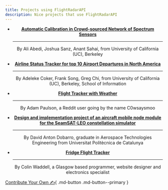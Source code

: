 ```yaml
---
title: Projects using FlightRadarAPI
description: Nice projects that use FlightRadarAPI
---
```


<div class="grid cards" align="center" markdown>

-  [__Automatic Calibration in Crowd-sourced Network of Spectrum Sensors__](https://dl.acm.org/doi/10.1145/3626111.3628187)

    ---

    By Ali Abedi, Joshua Sanz, Anant Sahai, from University of California (UC), Berkeley


-   [__Airline Status Tracker for top 10 Airport Departures in North America__](https://people.ischool.berkeley.edu/~frank.song/flight.html)

    ---

    By Adeleke Coker, Frank Song, Greg Chi, from University of California (UC), Berkeley, School of Information

-   [__Flight Tracker with Weather__](https://magpi.raspberrypi.com/articles/flight-tracker-with-weather)

    ---

     By Adam Paulson, a Reddit user going by the name C0wsaysmoo

-   [__Design and implementation project of an aircraft mobile node module for the SeamSAT-LEO constellation simulator__](https://upcommons.upc.edu/bitstream/handle/2117/394691/TFG.pdf?sequence=2&isAllowed=y)

    ---

    By David Anton Dobarro, graduate in Aerospace Technologies Engineering from Universitat Politècnica de Catalunya

-   [__Fridge Flight Tracker__](https://blog.colinwaddell.com/flight-tracker/)

    ---

    By Colin Waddell, a Glasgow based programmer, website designer and electronics specialist


</div>

[Contribute Your Own :writing_hand:](https://github.com/JeanExtreme002/FlightRadarAPI/edit/main/docs/projects.md){ .md-button .md-button--primary }